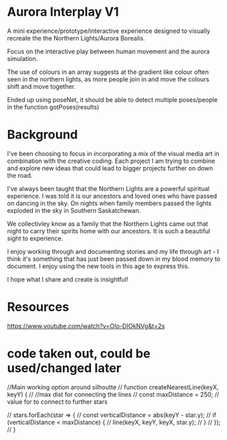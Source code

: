 # Aurora Interplay V1
A mini experience/prototype/interactive experience designed to visually recreate the the Northern Lights/Aurora Borealis. 

Focus on the interactive play between human movement and the aurora simulation. 

The use of colours in an array suggests at the gradient like colour often seen in the northern lights, as more people join in and move the colours shift and move together.

Ended up using poseNet, it should be able to detect multiple poses/people in the function gotPoses(results)

# Background 
I've been choosing to focus in incorporating a mix of the visual media art in combination with the creative coding. Each project I am trying to combine and explore new ideas that could lead to bigger projects further on down the road. 

I've always been taught that the Northern Lights are a powerful spiritual experience. I was told it is our ancestors and loved ones who have passed on dancing in the sky. On nights when family members passed the lights exploded in the sky in Southern Saskatchewan.

We collectivley know as a family that the Northern Lights came out that night to carry their spirits home with our ancestors. It is such a beautiful sight to experience. 

I enjoy working through and documenting stories and my life through art - I think it's something that has just been passed down in my blood memory to document. I enjoy using the new tools in this age to express this. 

I hope what I share and create is insightful!

# Resources
https://www.youtube.com/watch?v=OIo-DIOkNVg&t=2s 

# code taken out, could be used/changed later
//Main working option around silhoutte
// function createNearestLine(keyX, keyY) {
//     //max dist for connecting the lines 
//     const maxDistance = 250; // value for to connect to further stars 

//     stars.forEach(star => {
//         const verticalDistance = abs(keyY - star.y);
//         if (verticalDistance < maxDistance) {
//             line(keyX, keyY, keyX, star.y);
//         }
//     });
// }


